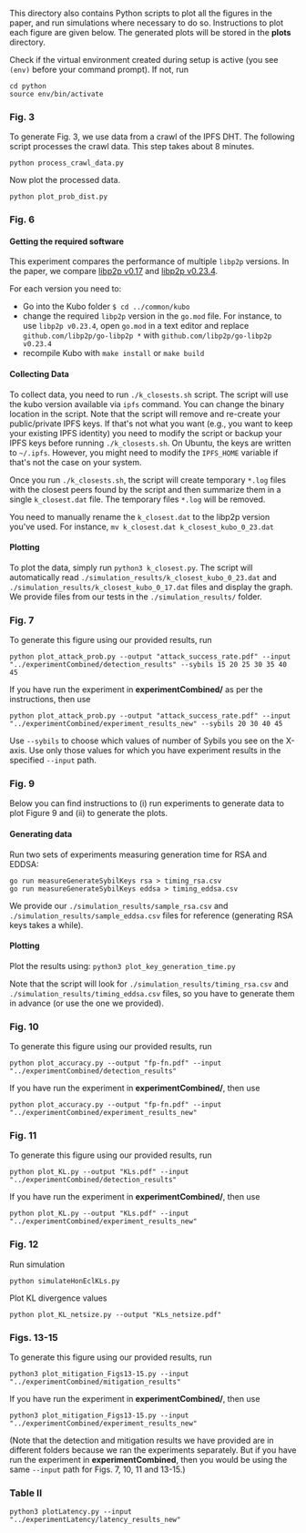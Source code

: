 This directory also contains Python scripts to plot all the figures in the paper, and run simulations where necessary to do so. Instructions to plot each figure are given below. The generated plots will be stored in the **plots** directory.

Check if the virtual environment created during setup is active (you see `(env)` before your command prompt). If not, run
```
cd python
source env/bin/activate
```
### Fig. 3
To generate Fig. 3, we use data from a crawl of the IPFS DHT. The following script processes the crawl data. This step takes about 8 minutes.
```
python process_crawl_data.py
```
Now plot the processed data.
```
python plot_prob_dist.py
```
### Fig. 6
#### Getting the required software
This experiment compares the performance of multiple `libp2p` versions. In the paper, we compare [libp2p v0.17](https://github.com/libp2p/go-libp2p/releases/tag/v0.17.0) and [libp2p v0.23.4](https://github.com/libp2p/go-libp2p/releases/tag/v0.23.4).

For each version you need to:
<!-- * download [Kubo](https://github.com/ipfs/kubo) -->
* Go into the Kubo folder `$ cd ../common/kubo`
* change the required `libp2p` version in the `go.mod` file. For instance, to use `libp2p v0.23.4`, open `go.mod` in a text editor and replace `github.com/libp2p/go-libp2p *` with `github.com/libp2p/go-libp2p v0.23.4`
* recompile Kubo with `make install` or `make build`


#### Collecting Data
To collect data, you need to run `./k_closests.sh` script. The script will use the kubo version available via `ipfs` command. You can change the binary location in the script. Note that the script will remove and re-create your public/private IPFS keys. If that's not what you want (e.g., you want to keep your existing IPFS identity) you need to modify the script or backup your IPFS keys before running `./k_closests.sh`. On Ubuntu, the keys are written to `~/.ipfs`. However, you might need to modify the `IPFS_HOME` variable if that's not the case on your system. 

Once you run `./k_closests.sh`, the script will create temporary `*.log` files with the closest peers found by the script and then summarize them in a single `k_closest.dat` file. The temporary files `*.log` will be removed. 

You need to manually rename the `k_closest.dat` to the libp2p version you've used. For instance, `mv k_closest.dat k_closest_kubo_0_23.dat`

#### Plotting
To plot the data, simply run `python3 k_closest.py`. The script will automatically read `./simulation_results/k_closest_kubo_0_23.dat` and `./simulation_results/k_closest_kubo_0_17.dat` files and display the graph. We provide files from our tests in the `./simulation_results/` folder.



### Fig. 7
To generate this figure using our provided results, run
```
python plot_attack_prob.py --output "attack_success_rate.pdf" --input "../experimentCombined/detection_results" --sybils 15 20 25 30 35 40 45
```
If you have run the experiment in **experimentCombined/** as per the instructions, then use
```
python plot_attack_prob.py --output "attack_success_rate.pdf" --input "../experimentCombined/experiment_results_new" --sybils 20 30 40 45
```
Use `--sybils` to choose which values of number of Sybils you see on the X-axis. Use only those values for which you have experiment results in the specified `--input` path.
### Fig. 9
Below you can find instructions to (i) run experiments to generate data to plot Figure 9 and (ii) to generate the plots.
#### Generating data
Run two sets of experiments measuring generation time for RSA and EDDSA:
```
go run measureGenerateSybilKeys rsa > timing_rsa.csv
go run measureGenerateSybilKeys eddsa > timing_eddsa.csv
```

We provide our `./simulation_results/sample_rsa.csv` and `./simulation_results/sample_eddsa.csv` files for reference (generating RSA keys takes a while).

#### Plotting
Plot the results using:
`python3 plot_key_generation_time.py`

Note that the script will look for `./simulation_results/timing_rsa.csv` and `./simulation_results/timing_eddsa.csv` files, so you have to generate them in advance (or use the one we provided).

### Fig. 10
To generate this figure using our provided results, run
```
python plot_accuracy.py --output "fp-fn.pdf" --input "../experimentCombined/detection_results"
```
If you have run the experiment in **experimentCombined/**, then use
```
python plot_accuracy.py --output "fp-fn.pdf" --input "../experimentCombined/experiment_results_new"
```
### Fig. 11
To generate this figure using our provided results, run
```
python plot_KL.py --output "KLs.pdf" --input "../experimentCombined/detection_results"
```
If you have run the experiment in **experimentCombined/**, then use
```
python plot_KL.py --output "KLs.pdf" --input "../experimentCombined/experiment_results_new"
```
### Fig. 12
Run simulation
```
python simulateHonEclKLs.py
```
Plot KL divergence values
```
python plot_KL_netsize.py --output "KLs_netsize.pdf"
```
### Figs. 13-15
To generate this figure using our provided results, run
```
python3 plot_mitigation_Figs13-15.py --input "../experimentCombined/mitigation_results"
```
If you have run the experiment in **experimentCombined/**, then use
```
python3 plot_mitigation_Figs13-15.py --input "../experimentCombined/experiment_results_new"
```
(Note that the detection and mitigation results we have provided are in different folders because we ran the experiments separately. But if you have run the experiment in **experimentCombined**, then you would be using the same `--input` path for Figs. 7, 10, 11 and 13-15.)
### Table II
```
python3 plotLatency.py --input "../experimentLatency/latency_results_new"
```